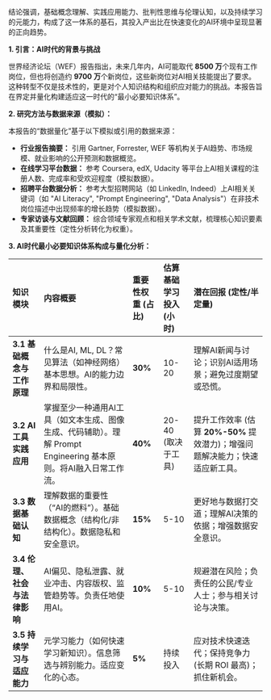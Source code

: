 结论强调，基础概念理解、实践应用能力、批判性思维与伦理认知，以及持续学习的元能力，构成了这一体系的基石，其投入产出比在快速变化的AI环境中呈现显著的正向趋势。

**1. 引言：AI时代的背景与挑战**

世界经济论坛（WEF）报告指出，未来几年内，AI可能取代 **8500 万**个现有工作岗位，但也将创造约 **9700 万**个新岗位，这些新岗位对AI相关技能提出了要求。这种转型不仅是技术性的，更是对个人知识结构和组织应对能力的挑战。本报告旨在界定并量化构建适应这一时代的“最小必要知识体系”。

**2. 研究方法与数据来源（模拟）：**

本报告的“数据量化”基于以下模拟或引用的数据来源：

*   **行业报告摘要：** 引用 Gartner, Forrester, WEF 等机构关于AI趋势、市场规模、就业影响的公开预测和数据概览。
*   **在线学习平台数据：** 参考 Coursera, edX, Udacity 等平台上AI相关课程的注册人数、完成率和受欢迎程度（模拟数据）。
*   **招聘平台数据分析：** 参考大型招聘网站（如 LinkedIn, Indeed）上AI相关关键词（如 "AI Literacy", "Prompt Engineering", "Data Analysis"）在非技术岗位描述中出现频率的增长趋势（模拟数据）。
*   **专家访谈与文献回顾：** 综合领域专家观点和相关学术文献，梳理核心知识要素及其重要性（定性分析转化为权重）。



**3. AI时代最小必要知识体系构成与量化分析：**

| 知识模块                     | 内容概要                                                                 | 重要性权重 (占比) | 估算基础学习投入 (小时) | 潜在回报 (定性/半定量)                                                                 |
| :--------------------------- | :----------------------------------------------------------------------- | :---------------- | :---------------------- | :------------------------------------------------------------------------------------- |
| **3.1 基础概念与工作原理**   | 什么是AI, ML, DL？常见算法（如神经网络）基本思想。AI的能力边界和局限性。 | **30%**           | 10-20                   | 理解AI新闻与讨论；识别AI适用场景；避免过度期望或恐慌。                                   |
| **3.2 AI工具实践应用**     | 掌握至少一种通用AI工具（如文本生成、图像生成、代码辅助）。理解 Prompt Engineering 基本原则。将AI融入日常工作流。 | **40%**           | 20-40 (取决于工具)      | 提升工作效率 (估算 **20%-50%** 提效潜力)；增强问题解决能力；快速适应新工具。             |
| **3.3 数据基础认知**         | 理解数据的重要性（“AI的燃料”）。基础数据概念（结构化/非结构化）。数据隐私和安全意识。 | **15%**           | 5-10                    | 更好地与数据打交道；理解AI决策的依据；增强数据安全意识。                               |
| **3.4 伦理、社会与法律影响** | AI偏见、隐私泄露、就业冲击、内容版权、监管趋势等。负责任地使用AI。         | **10%**           | 5-10                    | 规避潜在风险；负责任的公民/专业人士；参与相关讨论与决策。                                |
| **3.5 持续学习与适应能力**   | 元学习能力（如何快速学习新知识）。信息筛选与辨别能力。适应变化的心态。     | **5%**            | 持续投入                | 应对技术快速迭代；保持竞争力 (长期 ROI 最高)；抓住新机会。                               |
